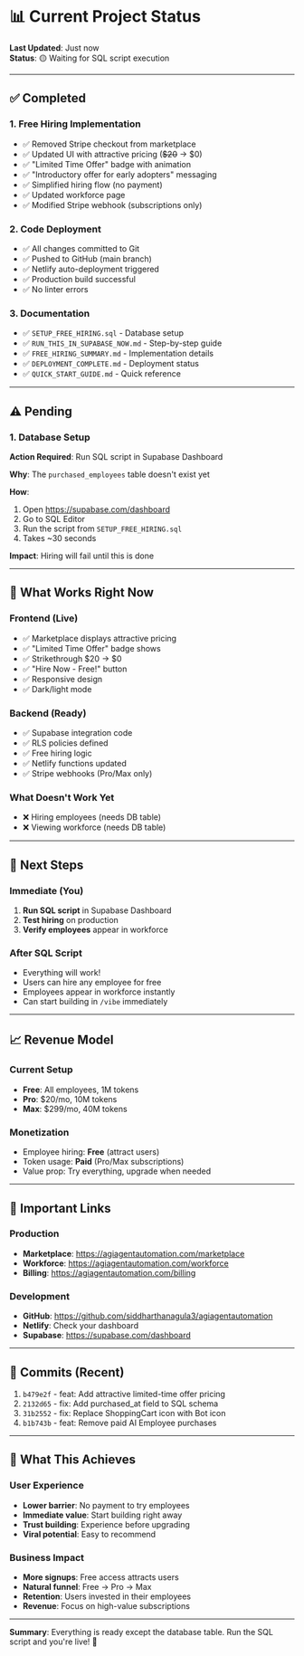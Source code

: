 # 📊 Current Project Status

**Last Updated**: Just now  
**Status**: 🟡 Waiting for SQL script execution

---

## ✅ Completed

### 1. Free Hiring Implementation
- ✅ Removed Stripe checkout from marketplace
- ✅ Updated UI with attractive pricing (~~$20~~ → $0)
- ✅ "Limited Time Offer" badge with animation
- ✅ "Introductory offer for early adopters" messaging
- ✅ Simplified hiring flow (no payment)
- ✅ Updated workforce page
- ✅ Modified Stripe webhook (subscriptions only)

### 2. Code Deployment
- ✅ All changes committed to Git
- ✅ Pushed to GitHub (main branch)
- ✅ Netlify auto-deployment triggered
- ✅ Production build successful
- ✅ No linter errors

### 3. Documentation
- ✅ `SETUP_FREE_HIRING.sql` - Database setup
- ✅ `RUN_THIS_IN_SUPABASE_NOW.md` - Step-by-step guide
- ✅ `FREE_HIRING_SUMMARY.md` - Implementation details
- ✅ `DEPLOYMENT_COMPLETE.md` - Deployment status
- ✅ `QUICK_START_GUIDE.md` - Quick reference

---

## ⚠️ Pending

### 1. Database Setup
**Action Required**: Run SQL script in Supabase Dashboard

**Why**: The `purchased_employees` table doesn't exist yet

**How**:
1. Open https://supabase.com/dashboard
2. Go to SQL Editor
3. Run the script from `SETUP_FREE_HIRING.sql`
4. Takes ~30 seconds

**Impact**: Hiring will fail until this is done

---

## 🎯 What Works Right Now

### Frontend (Live)
- ✅ Marketplace displays attractive pricing
- ✅ "Limited Time Offer" badge shows
- ✅ Strikethrough $20 → $0
- ✅ "Hire Now - Free!" button
- ✅ Responsive design
- ✅ Dark/light mode

### Backend (Ready)
- ✅ Supabase integration code
- ✅ RLS policies defined
- ✅ Free hiring logic
- ✅ Netlify functions updated
- ✅ Stripe webhooks (Pro/Max only)

### What Doesn't Work Yet
- ❌ Hiring employees (needs DB table)
- ❌ Viewing workforce (needs DB table)

---

## 🚀 Next Steps

### Immediate (You)
1. **Run SQL script** in Supabase Dashboard
2. **Test hiring** on production
3. **Verify employees** appear in workforce

### After SQL Script
- Everything will work!
- Users can hire any employee for free
- Employees appear in workforce instantly
- Can start building in `/vibe` immediately

---

## 📈 Revenue Model

### Current Setup
- **Free**: All employees, 1M tokens
- **Pro**: $20/mo, 10M tokens
- **Max**: $299/mo, 40M tokens

### Monetization
- Employee hiring: **Free** (attract users)
- Token usage: **Paid** (Pro/Max subscriptions)
- Value prop: Try everything, upgrade when needed

---

## 🔗 Important Links

### Production
- **Marketplace**: https://agiagentautomation.com/marketplace
- **Workforce**: https://agiagentautomation.com/workforce
- **Billing**: https://agiagentautomation.com/billing

### Development
- **GitHub**: https://github.com/siddharthanagula3/agiagentautomation
- **Netlify**: Check your dashboard
- **Supabase**: https://supabase.com/dashboard

---

## 📝 Commits (Recent)

1. `b479e2f` - feat: Add attractive limited-time offer pricing
2. `2132d65` - fix: Add purchased_at field to SQL schema
3. `31b2552` - fix: Replace ShoppingCart icon with Bot icon
4. `b1b743b` - feat: Remove paid AI Employee purchases

---

## 🎉 What This Achieves

### User Experience
- **Lower barrier**: No payment to try employees
- **Immediate value**: Start building right away
- **Trust building**: Experience before upgrading
- **Viral potential**: Easy to recommend

### Business Impact
- **More signups**: Free access attracts users
- **Natural funnel**: Free → Pro → Max
- **Retention**: Users invested in their employees
- **Revenue**: Focus on high-value subscriptions

---

**Summary**: Everything is ready except the database table. Run the SQL script and you're live! 🚀

